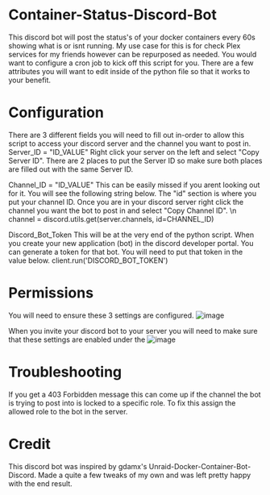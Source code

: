 # Container-Status-Discord-Bot
This discord bot will post the status's of your docker containers every 60s showing what is or isnt running. My use case for this is for check Plex services for my friends however can be repurposed as needed. You would want to configure a cron job to kick off this script for you. There are a few attributes you will want to edit inside of the python file so that it works to your benefit. 

# Configuration
There are 3 different fields you will need to fill out in-order to allow this script to access your discord server and the channel you want to post in.
Server_ID = "ID_VALUE"
Right click your server on the left and select "Copy Server ID". There are 2 places to put the Server ID so make sure both places are filled out with the same Server ID.

Channel_ID = "ID_VALUE"
This can be easily missed if you arent looking out for it. You will see the following string below. The "id" section is where you put your channel ID. Once you are in your discord server right click the channel you want the bot to post in and select "Copy Channel ID".
\n channel = discord.utils.get(server.channels, id=CHANNEL_ID)

Discord_Bot_Token
This will be at the very end of the python script. When you create your new application (bot) in the discord developer portal. You can generate a token for that bot. You will need to put that token in the value below.
client.run('DISCORD_BOT_TOKEN')

# Permissions
You will need to ensure these 3 settings are configured.
![image](https://github.com/zanthium/Container-Status-Discord-Bot/assets/57977418/aa2c5741-ee85-4ef0-b272-28438a8232c9)

When you invite your discord bot to your server you will need to make sure that these settings are enabled under the 
![image](https://github.com/zanthium/Container-Status-Discord-Bot/assets/57977418/9b58a7be-4d86-4a01-bab0-1d082b51c141)

# Troubleshooting
If you get a 403 Forbidden message this can come up if the channel the bot is trying to post into is locked to a specific role. To fix this assign the allowed role to the bot in the server.

# Credit
This discord bot was inspired by gdamx's Unraid-Docker-Container-Bot-Discord. Made a quite a few tweaks of my own and was left pretty happy with the end result.
